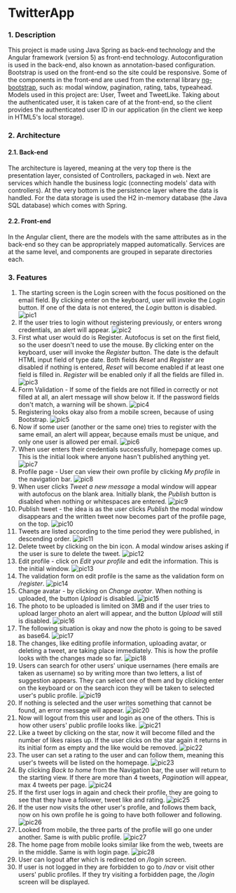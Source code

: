 # TwitterApp

### 1. Description
This project is made using Java Spring as back-end technology and the Angular framework (version 5) as front-end
technology. Autoconfiguration is used in the back-end, also known as annotation-based configuration.
Bootstrap is used on the front-end so the site could be responsive. Some of the components in the front-end are used from the external library
[ng-bootstrap](https://ng-bootstrap.github.io/#/components/accordion/examples), such as: modal window, pagination,
rating, tabs, typeahead. Models used in this project are: User, Tweet and TweetLike.
Taking about the authenticated user, it is taken care of at the front-end,
so the client provides the authenticated user ID in our application (in the client we keep in HTML5's local storage).
### 2. Architecture
#### 2.1. Back-end
The architecture is layered, meaning at the very top there is the presentation layer, consisted of Controllers, 
packaged in `web`. Next are services which handle the business logic (connecting models' data with controllers). At the very bottom is the persistence layer where the data is handled.
For the data storage is used the H2 in-memory database (the Java SQL database) which comes with Spring.
#### 2.2. Front-end
In the Angular client, there are the models with the same attributes as in the back-end so they can be appropriately mapped automatically.
Services are at the same level, and components are grouped in separate directories each.
### 3. Features
1. The starting screen is the Login screen with the focus positioned on the email field. By clicking enter on the keyboard, user will invoke the *Login* button.
If one of the data is not entered, the *Login* button is disabled.
![pic1](prtscs/prtsc1-login.png)
2. If the user tries to login without registering previously, or enters wrong credentials, an alert will appear.
![pic2](prtscs/prtsc2-login-failed.png)
3. First what user would do is Register. Autofocus is set on the first field, so the user doesn't need to use the mouse.
By clicking enter on the keyboard, user will invoke the *Register* button. The date is the default HTML input field of type date.
Both fields *Reset* and *Register* are disabled if nothing is entered, *Reset* will become enabled if at least one field is filled in.
*Register* will be enabled only if all the fields are filled in.
![pic3](prtscs/prtsc3-register.png)
4. Form Validation - If some of the fields are not filled in correctly or not filled at all, an alert message will show below it. If the password fields don't match, a warning will be shown.
![pic4](prtscs/prtsc4-register-failed.png)
5. Registering looks okay also from a mobile screen, because of using Bootstrap.
![pic5](prtscs/prtsc5-register-mobile.png)
6. Now if some user (another or the same one) tries to register with the same email, an alert will appear, because emails must be unique, and only one user is allowed per email.
![pic6](prtscs/prtsc6-register-failed.png)
7. When user enters their credentials successfully, homepage comes up. This is the initial look where anyone hasn't published anything yet.
![pic7](prtscs/prtsc7-home-empty.png)
8. Profile page - User can view their own profile by clicking *My profile* in the navigation bar.
![pic8](prtscs/prtsc8-profile.png)
9. When user clicks *Tweet a new message* a modal window will appear with autofocus on the blank area. Initially blank, the *Publish* button is disabled when nothing or whitespaces are entered.
![pic9](prtscs/prtsc9-publish-tweet-empty.png)
10. Publish tweet - the idea is as the user clicks *Publish* the modal window disappears and the written tweet now becomes part of the profile page, on the top.
![pic10](prtscs/prtsc10-publish-tweet.png)
11. Tweets are listed according to the time period they were published, in descending order.
![pic11](prtscs/prtsc11-tweets-list.png)
12. Delete tweet by clicking on the bin icon. A modal window arises asking if the user is sure to delete the tweet.
![pic12](prtscs/prtsc12-delete-tweet.png)
13. Edit profile - click on *Edit your profile* and edit the information. This is the initial window.
![pic13](prtscs/prtsc13-edit-profile.png)
14. The validation form on edit profile is the same as the validation form on */register*.
![pic14](prtscs/prtsc14-edit-profile-failed.png)
15. Change avatar - by clicking on *Change avatar*. When nothing is uploaded, the button *Upload* is disabled.
![pic15](prtscs/prtsc15-change-avatar.png)
16. The photo to be uploaded is limited on 3MB and if the user tries to upload larger photo an alert will appear, and the button *Upload* will still is disabled.
![pic16](prtscs/prtsc16-change-avatar-failed.png)
17. The following situation is okay and now the photo is going to be saved as base64.
![pic17](prtscs/prtsc17-change-avatar.png)
18. The changes, like editing profile information, uploading avatar, or deleting a tweet, are taking place immediately. This is how the profile looks with the changes made so far.
![pic18](prtscs/prtsc18-changed-profile.png)
19. Users can search for other users' unique usernames (here emails are taken as username) so by writing more 
than two letters, a list of suggestion appears. They can select one of them and by clicking enter on the 
keyboard or on the search icon they will be taken to selected user's public profile.
![pic19](prtscs/prtsc19-user-search.png)
20. If nothing is selected and the user writes something that cannot be found, an error message will appear.
![pic20](prtscs/prtsc20-user-search-failed.png)
21. Now will logout from this user and login as one of the others. This is how other users' public profile looks like.
![pic21](prtscs/prtsc21-public-profile.png)
22. Like a tweet by clicking on the star, now it will become filled and the number of likes raises up. If the user clicks on the star again it returns in its initial form as empty and the like would be removed. 
![pic22](prtscs/prtsc22-like-tweet.png)
23. The user can set a rating to the user and can follow them, meaning this user's tweets will be listed on the homepage.
![pic23](prtscs/prtsc23-follow-rating.png)
24. By clicking *Back to home* from the Navigation bar, the user will return to the starting view. If there are more than 4 tweets, *Pagination* will appear, max 4 tweets per page.
![pic24](prtscs/prtsc24-pagination.png)
25. If the first user logs in again and check their profile, they are going to see that they have a follower, tweet like and rating.
![pic25](prtscs/prtsc25-profile.png)
26. If the user now visits the other user's profile, and follows them back, now on his own profile he is going to have both follower and following.
![pic26](prtscs/prtsc26-follow.png)
27. Looked from mobile, the three parts of the profile will go one under another. Same is with public profile.
![pic27](prtscs/prtsc27-profile-mobile.png)
28. The home page from mobile looks similar like from the web, tweets are in the middle. Same is with login page.
![pic28](prtscs/prtsc28-home-mobile.png)
29. User can logout after which is redirected on */login* screen.
30. If user is not logged in they are forbidden to go to */nav* or visit other users' public profiles. If they try visiting a forbidden page, the */login* screen will be displayed.